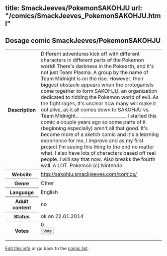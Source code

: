title: SmackJeeves/PokemonSAKOHJU
url: "/comics/SmackJeeves_PokemonSAKOHJU.html"
---
Dosage comic SmackJeeves/PokemonSAKOHJU
-----------------------------------------

<p id="msg"></p>
<script type="text/javascript">
if (window.location.search === '?edit_info_mail=sent_ok') {
  var elem = document.getElementById("msg");
  elem.innerHTML = 'Edited information sucessfully sent for review, which is usually done daily. Thanks!';
  elem.className = 'ok';
}
</script>
<table class="comicinfo">
<tr>
<th>Description</th><td>Different adventures kick off with different characters in different parts of the Pokemon world! There's darkness in the Pokearth, and it's not just Team Plasma. A group by the name of Team Midnight is on the rise. However, their biggest obstacle appears when the protoganists come together to form SAKOHJU, an organization dedicated to ridding the Pokemon world of evil. As the fight rages, it's unclear how many will make it out alive, as it all comes down to SAKOHJU vs. Team Midnight... ____________________ I started this comic a couple years ago so some parts of it (beginning especially) aren't all that good. It's become more of a sketch comic and it's a learning experience for me, I improve and as my first project I'm seeing this thing to the end no matter what. I also have lots of characters based off real people. I will say that now. Also breaks the fourth wall. A LOT. Pokemon (c) Nintendo</td>
</tr>
<tr>
<th>Website</th><td><a href="http://sakohju.smackjeeves.com/comics/">http://sakohju.smackjeeves.com/comics/</a></td>
</tr>
<tr>
<th>Genre</th><td>Other</td>
</tr>
<tr>
<th>Language</th><td>English</td>
</tr>
<tr>
<th>Adult content</th><td>no</td>
</tr>
<tr>
<th>Status</th><td>ok on 22.01.2014</td>
</tr>
<tr>
<th>Votes</th><td>0
<form action="http://gaecounter.appspot.com/count/" method="POST">
<input name="name" type="hidden" value="SmackJeeves_PokemonSAKOHJU"/>
<input name="uid" type="hidden" id="voteuid" value=""/>
<input type="submit" value="Vote"/>
</form>
</td>
</tr>
</table>
<script type="text/javascript">
var ua = navigator.userAgent;
document.getElementById("voteuid").value = ua.replace(/[^a-zA-Z0-9\._:]/g , "_");;
</script>

[Edit this info](SmackJeeves_PokemonSAKOHJU_edit.html) or go back to the [comic list](../comic-index.html).
